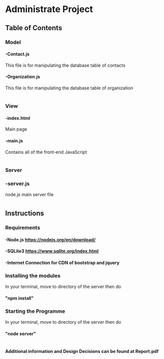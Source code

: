# Administrate Project
## Table of Contents
### Model
#### -Contact.js
This file is for manipulating the database table of contacts
#### -Organization.js
This file is for manipulating the database table of organization
#
### View
#### -index.html
Main page
#### -main.js
Contains all of the front-end JavaScript
#
### Server
### -server.js
node.js main server file
#
## Instructions
### Requirements
#### -Node.js https://nodejs.org/en/download/
#### -SQLite3 https://www.sqlite.org/index.html
#### -Internet Connection for CDN of bootstrap and jquery
### Installing the modules
In your terminal, move to directory of the server then do 
#### "npm install" 
### Starting the Programme
In your terminal, move to directory of the server then do
#### "node server"
#
#### Additional information and Design Decisions can be found at Report.pdf
